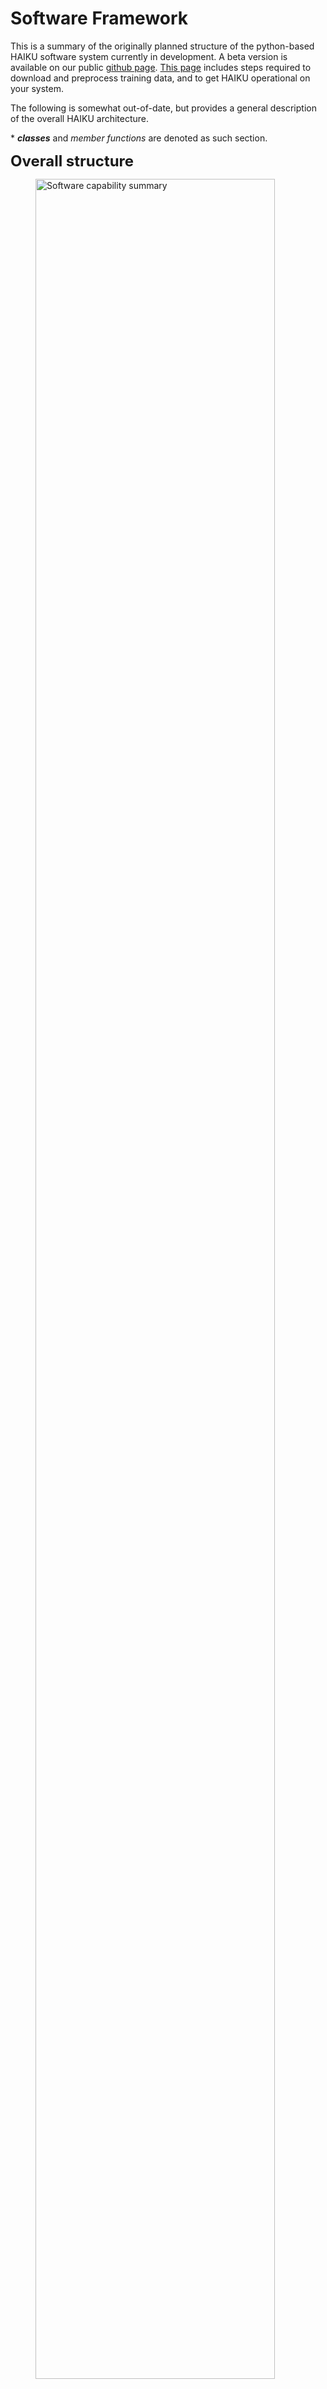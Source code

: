 # Software Framework

This is a summary of the originally planned structure of the python-based HAIKU software system currently in development.
A beta version is available on our public [github page](https://github.com/BAE-Systems-HAIKU/HAIKU).
[This page](../Tutorials/configure_haiku/) includes steps required to download and preprocess training data, 
and to get HAIKU operational on your system.

The following is somewhat out-of-date, but provides a general description of the overall HAIKU architecture.

 \* **_classes_** and _member functions_ are denoted as such section.

 <font size="5">**Overall structure** </font>

<figure>
<img src="../figs/diagrams/haiku-core-classes-diagram.png" alt="Software capability summary" style="width:95%">
<figcaption align = "center" style="width:80%"><b>Figure 1:</b> Classes representing core functionality in the HAIKU software system.</figcaption>
</figure>
&nbsp;



We generate a **_ClimateData_** object that encapsulates CESM, NSIDC, or Koopman generated data and converts them all to consistent representations (the same coordinate grid and sets of variables) while storing the provenance as a member.



<figure>
<img src="../figs/diagrams/software_capability_summary.png" alt="Software capability summary" style="width:95%">
<figcaption align = "center" style="width:80%"><b>Figure 2:</b> Central objects to the HAIKU system.  The analytics causal analysis and analysis toolkit are still being built out and are not present in the current release.</figcaption>
</figure>
&nbsp;

The **_KoopmanModel_** class contains a trained Koopman model as well as any training parameters associated with the stored data. During training, it takes a single **_ClimateData_** object and learns the dynamics of this system.

The **_Predictor_** object is used to operate on **_KoopmanModel_** objects and generate **_ClimateData_** with a range of parameters.

The **_Plotter_** object takes either a **_KoopmanModel_** or **_ClimateData_** as input, along with runtime parameters, and generates visualizations representing the stored data. As such, this object is also used to visualize predictions.

<figure>
<img src="../figs/diagrams/model_generation_flowchart.png" alt="Model generation software flowchart" style="width:90%">
<figcaption align = "center" style="width:90%"><b>Figure 3:</b> The HAIKU framework ingests data and generates a series of models to enable Tipping Point and other analytics on the climate system.</figcaption>
</figure>
&nbsp;

Finally, the **_KoopmanModel_** itself or the time-series data contained in a **_ClimateData_** object can be passed into the Analytics Toolkit. A **_CausalModel_** object is instantiated and can learn a causal structure from time-series data (**_ClimateData_** object) using its internal methods or from the structure of the **_KoopmanModel_** itself. Similarly, the **_CausalModel_**, **_ClimateData_**, or **_KoopmanModel_** objects are used as input to different tipping-point analyses inside the toolkit.

<figure>
<img src="../figs/diagrams/toolkit_flowchart.png" alt="Analytics Toolkit software flowchart" style="width:90%">
<figcaption align = "center" style="width:90%"><b>Figure 4:</b> Leveraging the generated models and time-series data, several analyses are enabled in the Analytics Toolkit.</figcaption>
</figure>
&nbsp;

Rounding out the system, there are a variety of metrics that are evaluated either as member functions of the systems or as standalone code.



##Climate Data
**_ClimateData_** objects are instantiated by the **_ClimateDataLoader_** class which reads in CESM or NSIDC time-series data and converts it to consistent representations (the same coordinate grid and sets of variables). Similarly, **_ClimateData_** can also be produced from a **_KoopmanModel_** object by running the model through the **_Predictor_** object.
The time-series data is stored in a numpy array and is by default monthly climate variable data.
Internal processing converts between polar and lat-lon coordinates, interpolates missing datapoints, and produces time-series matching the lifted Koopman observables (given a **_KoopmanModel_**).

**_Plotter_** operates on **_ClimateData_** to visually investigate the temporal and spatial behavior of the data.


##Koopman Models
The **_KoopmanModel_** class contains a trained Koopman model. The **_KoopmanModelTrainer_** class contains functions necessary for training a Koopman model based on provided **_ClimateData_**. It is used in conjunction with the **_Predictor_** class to generate prediction time-series data in the form of **_ClimateData_**.

Several model hyperparameters are set at instantiation through the configuration file.

The **_Predictor_** has a member function, **_Predictor_**.predict(**_KoopmanModel**,dt), which returns the predicted **_climate_state_** after the **_KoopmanModel_** has run the original state, x, forward by time dt. This function lifts the original climate state into the Koopman Observables space before propagating the state forward using matrix multiplication, reversing the lifting function, and producing the predicted state in the original **_climate_state_** format.  There is an associated function for bulk processing of the **_KoopmanModel_**._predict_state()_ function which can provide a full **_ClimateData_** object as output.  This is more commonly used in most analytics.  Currently, the lifting function is a relatively straightforward aggregation of the **_ClimateData_**, but we are investigating other approaches as the development continues.

The **_KoopmanModel_** also has external plotting functions to summarize the model structure including plots of eigenfunctions of selected modes and the distribution of eigenvalues for the **_KoopmanModel_**.

The forecasting done by the Koopman Models enables the Analytics Toolkit or can produce stand-alone climate forecasts for public consumption.

##Hybrid Modeling
We're still designing the structure of the Hybrid Koopman-Climate Model (HKPM) implementation.
For the scope of this project we intend to apply a correction on top of pregenerated data from CESM or another climate model rather than running the full CESM climate model locally and applying the correction in place.
This will likely be sufficient to test the HKCM as a proof-of-concept.

The HKPM itself is the correction to apply at each time-step of a climate model.
Input to this system are two **_ClimateData_** time-series with the same variables and over the same time-period.
A **_KoopmanModel_** object is trained on each of the **_ClimateData_** objects constraining them to have the same eigenvalues so that they can be compared directly to one another.  The final result is a **_KoopmanModel_** which is the difference of these two.

This **_KoopmanModel_** can then be used directly to provide a correction factor to **_ClimateData_** used as input through the **_KoopmanModel_**._predict_state()_ function.  Alternatively, it enables analytics (currently done manually) to better understand the causal differences between the two models. It is possible to generate a **_CausalModel_** object from this data, which may further enable understanding of the physical difference between the original datasets, but further study is required.



###Causal Model
<i>The Causal Model code is not yet publicly available.</i>


This class requires **_ClimateData_** as well as its own member **_parameters_** (which helps define variable transformation from more fine-grained to user oriented causal variables).
The **_CausalModel_**._transform_data(**_ClimateData_**) function generates a user oriented **_ClimateData_** time-series with many fewer variables.
This time-series can then be used as input to train the **_CausalModel_** where it uses pairwise Granger Causality coupled with LASSO to limit number of edges, remove edges explained by other pathways.

This **_CausalModel_** can then be viewed via a **_CausalModel_**._print()_ method.

Other analytics are still being considered that may do things like allow a user to request the variable or pathway with the greatest impact on another variable.


##Analytics Toolkit
<i>The Analytics toolkit currently includes only a script to generate the robustness analysis and several analytics plots as described in the [tutorial](../Tutorials/running_the_code/).</i>
The initial implementation of the **_analysis_toolkit_** hinges around the **_CausalModel_** class. The **_analysis_toolkit_** class is envisioned to hold many various analysis method, but not to hold any objects itself.

<figure>
<img src="../figs/diagrams/toolkit_flowchart.png" alt="Analytics Toolkit software flowchart" style="width:90%">
<figcaption align = "center" style="width:90%"><b>Figure 5:</b> Leveraging the generated models and time-series data, several analyses are enabled in the Analytics Toolkit.</figcaption>
</figure>
&nbsp;

The analytics toolkit allows for generation of the causal model class and enables the time-series based what-if analyses that can be conducted on the causal variables themselves.

The analytics toolkit will also enable the metrics described in the [Metrics](../metrics) section.  Specifically, a user will be able to select the metric of interest (eg. robustness to training window bounds) and will automatically run the relevant analysis over the specified parameters and present figures and estimates of the metric in question.

